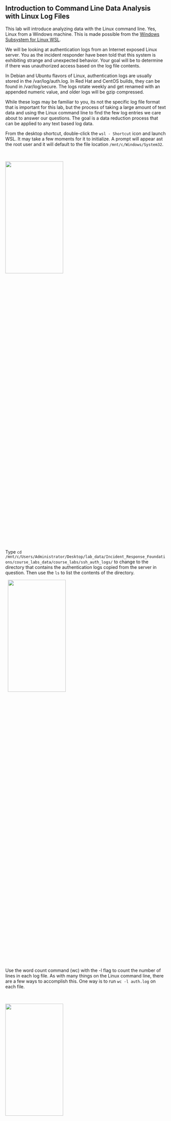## Introduction to Command Line Data Analysis with Linux Log Files

This lab will introduce analyzing data with the Linux command line. Yes, Linux from a Windows machine. This is made possible from the [Windows Subsystem for Linux WSL](https://learn.microsoft.com/en-us/windows/wsl/about).

We will be looking at authentication logs from an Internet exposed Linux server.  You as the incident responder have been told that this system is exhibiting strange and unexpected behavior.  Your goal will be to determine if there was unauthorized access based on the log file contents.

In Debian and Ubuntu flavors of Linux, authentication logs are usually stored in the /var/log/auth.log.  In Red Hat and CentOS builds, they can be found in /var/log/secure.  The logs rotate weekly and get renamed with an appended numeric value, and older logs will be gzip compressed. 

While these logs may be familiar to you, its not the specific log file format that is important for this lab, but the process of taking a large amount of text data and using the Linux command line to find the few log entries we care about to answer our questions.  The goal is a data reduction process that can be applied to any text based log data.

From the desktop shortcut, double-click the `wsl - Shortcut` icon and launch WSL.  It may take a few moments for it to initialize. A prompt will appear ast the root user and it will default to the file location `/mnt/c/Windows/System32`.  



&nbsp;

<img src="images/ssh_logs_windows_wsl_0.png"  width="60%" height="30%">

&nbsp;

Type `cd /mnt/c/Users/Administrator/Desktop/lab_data/Incident_Response_Foundations/course_labs_data/course_labs/ssh_auth_logs/` to change to the directory that contains the authentication logs copied from the server in question.  Then use the `ls` to list the contents of the directory. 



&nbsp;
<img src="images/ssh_logs_windows_wsl_1.png"  width="60%" height="30%">

&nbsp;

Use the word count command (wc) with the -l flag to count the number of lines in each log file.  As with many things on the Linux command line, there are a few ways to accomplish this.  One way is to run `wc -l auth.log` on each file.

&nbsp;

<img src="images/ssh_logs_windows_wsl_2.png"  width="60%" height="30%">

&nbsp;

Another way would be to run one command and process all files using the wildcard character (*) and a commonality in the file name, commonly the extension.  For example the following command would do this and give a total line count of the files as well.

```
wc -l *.log*
``` 

&nbsp;

<img src="images/ssh_logs_windows_wsl_3.png"  width="60%" height="30%">

&nbsp;

Lets take a look at the structure of the file.  This structure will determine syntax how you process the text of a given log, for example commands for a comma separated value (CSV) file will differ slightly from a space separated or "human readable" format.  Sometimes, the "human readable" format, while easier to read, can be harder to process at scale versus a harder to read but more structured format.

There are many commands that can be used for displaying the text of a file.  Most of the time, less, head, and cat will meet your needs.  Each of these have slightly different features useful for text based processing.  Usually when just previewing a file, I prefer the less command.  Run `less auth.log` and read through the file for a moment.  You will see that there tends to be a few entries for each authentication type and we can use the text in the file to start select and filtering down data to answer our question of "Did unauthorized access occur?".

&nbsp;

<img src="images/ssh_logs_windows_wsl_4.png"  width="60%" height="30%">

&nbsp;

We can use the grep command in Linux to search through text data for a specific value.  It can be used to filter data located in files as well as data output to Standard Out (the scrolling text on the screen).  For example the command `grep root auth.log` will display all lines that have the value root in the most recent log file.  When investigating SSH authentication, looking at root authentication and working backwards through time is a good place to start .

Filtering out the root user makes 100 thousand lines of text down to 15 thousand, which while that is a significant reduction, thats still a lot of data to look through and that is still just one of the log files.


&nbsp;

<img src="images/ssh_logs_windows_wsl_5.png"  width="60%" height="30%">

&nbsp;

From the output above it looks like we can get rid of the "Disconnected authenticating user" messages to filter down the data.  To do that we can use the -v flag in grep to return the inverse of the value, so effectively filtering out the desired data and the "pipe" feature of Linux.  This allows use to chain together commands and build a pipeline of filtering down text data.  Run the following command:

```
grep root auth.log | grep -iv Disconnected

```


&nbsp;

<img src="images/ssh_logs_windows_wsl_6.png"  width="60%" height="30%">

&nbsp;


This actually only filtered out about 3000 lines, so we still need to reduce our data more.  We can keep chaining together grep commands to accomplish this.  Let's get rid of the lines that contain "closed", "CRON". and "invalid". At this point in the investigation we are worried about SSH not CRON jobs and are not concerned with invalid user account attempts to authenticate.  This gets us down to 59 lines, which is much closer to a number that we can manually look through efficiently.

```
grep root auth.log | grep -iv Disconnected | grep -v closed | grep -v CRON | grep -iv invalid

```

&nbsp;

<img src="images/ssh_logs_windows_wsl_7.png"  width="60%" height="30%">

&nbsp;

Reading through the output, we notice that the term "Accepted" seems to indicate a successful login over SSH, and in this case, root appeared to be using SSH Key pairs.  The IP address of the connecting client is also recorded.

&nbsp;

<img src="images/ssh_logs_windows_wsl_8.png"  width="60%" height="30%">

&nbsp;

Now we should use this information to see if we can find successful authentication attempts from other accounts and from what IP addresses the connections come from and look in all of the available logs.  We again use the grep command to search for the term "Accepted" in all of the authentication logs:

```
grep Accepted auth.log*
```

There are 34 lines so there is not a need for further filtering.  We can see that all of the successful authentications come from the IP address 173.71.141.150 except for one at 193.37.254.3.  This is certainly suspicious.

&nbsp;

<img src="images/ssh_logs_windows_wsl_9.png"  width="60%" height="30%">

&nbsp;

If we search for the 193.37.254.3 IP address in all of the authentication logs, we see thousands of failures for the dbanks user followed by a success.  This would seem to indicate that a password guessing attack was successful and the dbanks user was likely compromised on this server.

```
grep 193.37.254.3 auth.log*

```

&nbsp;

<img src="images/ssh_logs_lab_terminal_10.png"  width="60%" height="30%">

&nbsp;